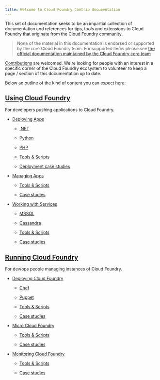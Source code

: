 ```yaml
---
title: Welcome to Cloud Foundry Contrib documentation
---
```


This set of documentation seeks to be an impartial collection of documentation and references for tips, tools and extensions to Cloud Foundry that originate from the Cloud Foundry community.

> None of the material in this documentation is endorsed or supported by the core Cloud Foundry team.  For supported items please see [the official documentation maintained by the Cloud Foundry core team](http://cloudfoundry.github.com)

[Contributions](docs/contributing.html) are welcomed.  We're looking for people with an interest in a specific corner of the Cloud Foundry ecosystem to volunteer to keep a page / section of this documentation up to date.

Below an outline of the kind of content you can expect here:

## [Using Cloud Foundry](docs/using/index.html)

For developers pushing applications to Cloud Foundry.

* [Deploying Apps](docs/using/deploying-apps/index.html)

  * [.NET](docs/using/deploying-apps/jvm/index.html)

  * [Python](docs/using/deploying-apps/python/index.html)

  * [PHP](docs/using/deploying-apps/php/index.html)

  * [Tools & Scripts](docs/using/deploying-apps/tooling/index.html)

  * [Deployment case studies](docs/using/deploying-apps/case-studies/index.html)

* [Managing Apps](docs/using/managing-apps/index.html)

  * [Tools & Scripts](docs/using/managing-apps/tooling/index.html)

  * [Case studies](docs/using/managing-apps/case-studies/index.html)

* [Working with Services](docs/using/working-with-services/index.html)

  * [MSSQL](docs/using/working-with-services/mssql.html)

  * [Cassandra](docs/using/working-with-services/cassandra.html)

  * [Tools & Scripts](docs/using/working-with-services/tooling/index.html)

  * [Case studies](docs/using/working-with-services/case-studies/index.html)

## [Running Cloud Foundry](docs/running/index.html)

For dev/ops people managing instances of Cloud Foundry.

* [Deploying Cloud Foundry](docs/running/deploying-cf/index.html)

  * [Chef](docs/running/deploying-cf/chef/index.html)

  * [Puppet](docs/running/deploying-cf/releases/index.html)

  * [Tools & Scripts](docs/using/deploying-cf/tooling/index.html)

  * [Case studies](docs/using/deploying-cf/case-studies/index.html)

* [Micro Cloud Foundry](docs/running/micro_cloud_foundry/index.html)

  * [Tools & Scripts](docs/using/micro_cloud_foundry/tooling/index.html)

  * [Case studies](docs/using/deploying-cf/case-studies/index.html)

* [Monitoring Cloud Foundry](docs/running/monitoring/index.html)

  * [Tools & Scripts](docs/using/monitoring/tooling/index.html)

  * [Case studies](docs/using/deploying-cf/case-studies/index.html)

